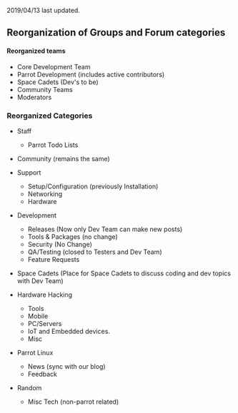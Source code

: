 2019/04/13 last updated.

## Reorganization of Groups and Forum categories


#### Reorganized teams
- Core Development Team
- Parrot Development (includes active contributors)
- Space Cadets (Dev's to be)
- Community Teams
- Moderators

### Reorganized Categories
- Staff
    - Parrot Todo Lists
- Community (remains the same)
- Support
    - Setup/Configuration (previously Installation)
    - Networking
    - Hardware


- Development
    - Releases  (Now only Dev Team can make new posts)
    - Tools & Packages (no change)
    - Security (No Change)
    - QA/Testing (closed to Testers and Dev Team)
    - Feature Requests 
    
- Space Cadets (Place for Space Cadets to discuss coding and dev topics with Dev Team)

- Hardware Hacking
    - Tools
    - Mobile
    - PC/Servers
    - IoT and Embedded devices.
    - Misc

- Parrot Linux
    - News (sync with our blog)
    - Feedback

- Random
    - Misc Tech (non-parrot related)
